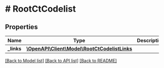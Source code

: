 # # RootCtCodelist

## Properties

Name | Type | Description | Notes
------------ | ------------- | ------------- | -------------
**_links** | [**\OpenAPI\Client\Model\RootCtCodelistLinks**](RootCtCodelistLinks.md) |  | [optional]

[[Back to Model list]](../../README.md#models) [[Back to API list]](../../README.md#endpoints) [[Back to README]](../../README.md)
